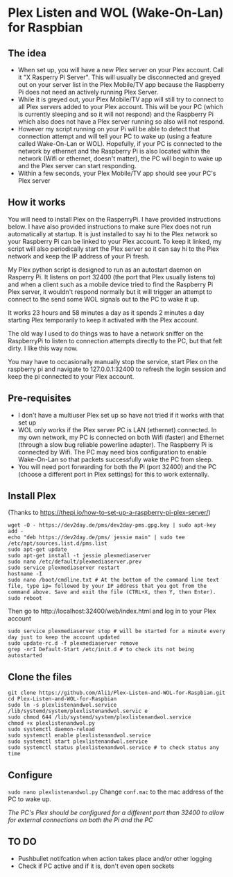 # Plex Listen and WOL (Wake-On-Lan) for Raspbian

## The idea

- When set up, you will have a new Plex server on your Plex account. Call it "X Rasperry Pi Server". This will usually be disconnected and greyed out on your server list in the Plex Mobile/TV app because the Raspberry Pi does not need an actively running Plex Server.
- While it is greyed out, your Plex Mobile/TV app will still try to connect to all Plex servers added to your Plex account. This will be your PC (which is currently sleeping and so it will not respond) and the Raspberry Pi which also does not have a Plex server running so also will not respond.
- However my script running on your Pi will be able to detect that connection attempt and will tell your PC to wake up (using a feature called Wake-On-Lan or WOL). Hopefully, if your PC is connected to the network by ethernet and the Raspberry Pi is also located within the network (Wifi or ethernet, doesn't matter), the PC will begin to wake up and the Plex server can start responding.
- Within a few seconds, your Plex Mobile/TV app should see your PC's Plex server

## How it works

You will need to install Plex on the RasperryPi. I have provided instructions below. I have also provided instructions to make sure Plex does not run automatically at startup. It is just installed to say hi to the Plex network so your Raspberry Pi can be linked to your Plex account. To keep it linked, my script will also periodically start the Plex server so it can say hi to the Plex network and keep the IP address of your Pi fresh.

My Plex python script is designed to run as an autostart daemon on Rasperry Pi. It listens on port 32400 (the port that Plex usually listens to) and when a client such as a mobile device tried to find the Raspberry Pi Plex server, it wouldn't respond normally but it will trigger an attempt to connect to the send some WOL signals out to the PC to wake it up.

It works 23 hours and 58 minutes a day as it spends 2 minutes a day starting Plex temporarily to keep it activated with the Plex account.

The old way I used to do things was to have a network sniffer on the RaspberryPi to listen to connection attempts directly to the PC, but that felt dirty. I like this way now.

You may have to occasionally manually stop the service, start Plex on the raspberry pi and navigate to 127.0.0.1:32400 to refresh the login session and keep the pi connected to your Plex account.

## Pre-requisites
- I don't have a multiuser Plex set up so have not tried if it works with that set up
- WOL only works if the Plex server PC is LAN (ethernet) connected. In my own network, my PC is connected on both Wifi (faster) and Ethernet (through a slow bug reliable powerline adapter). The Raspberry Pi is connected by Wifi. The PC may need bios configuration to enable Wake-On-Lan so that packets successfully wake the PC from sleep.
- You will need port forwarding for both the Pi (port 32400) and the PC (choose a different port in Plex settings) for this to work externally.

## Install Plex

(Thanks to https://thepi.io/how-to-set-up-a-raspberry-pi-plex-server/)
```
wget -O - https://dev2day.de/pms/dev2day-pms.gpg.key | sudo apt-key add -
echo "deb https://dev2day.de/pms/ jessie main" | sudo tee /etc/apt/sources.list.d/pms.list
sudo apt-get update
sudo apt-get install -t jessie plexmediaserver
sudo nano /etc/default/plexmediaserver.prev
sudo service plexmediaserver restart
hostname -I
sudo nano /boot/cmdline.txt # At the bottom of the command line text file, type ip= followed by your IP address that you got from the command above. Save and exit the file (CTRL+X, then Y, then Enter).
sudo reboot
```
Then go to http://localhost:32400/web/index.html and log in to your Plex account
```
sudo service plexmediaserver stop # will be started for a minute every day just to keep the account updated
sudo update-rc.d -f plexmediaserver remove
grep -nrI Default-Start /etc/init.d # to check its not being autostarted
```

## Clone the files
```
git clone https://github.com/Ali1/Plex-Listen-and-WOL-for-Raspbian.git
cd Plex-Listen-and-WOL-for-Raspbian
sudo ln -s plexlistenandwol.service /lib/systemd/system/plexlistenandwol.servic e
sudo chmod 644 /lib/systemd/system/plexlistenandwol.service
chmod +x plexlistenandwol.py
sudo systemctl daemon-reload
sudo systemctl enable plexlistenandwol.service
sudo systemctl start plexlistenandwol.service
sudo systemctl status plexlistenandwol.service # to check status any time
```
## Configure
```sudo nano plexlistenandwol.py```
Change ```conf.mac``` to the mac address of the PC to wake up.

*The PC's Plex should be configured for a different port than 32400 to allow for external connections on both the Pi and the PC*

## 

## TO DO
- Pushbullet notifcation when action takes place and/or other logging
- Check if PC active and if it is, don't even open sockets

